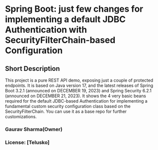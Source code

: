 # Spring Boot: just few changes for implementing a default JDBC Authentication with SecurityFilterChain-based Configuration

## Short Description


This project is a pure REST API demo, exposing just a couple of protected endpoints. It is based on Java version 17, and the latest releases of Spring Boot 3.2.1 (announced on DECEMBER 19, 2023) and Spring Security 6.2.1 (announced on DECEMBER 21, 2023). It shows the 4 very basic beans required for the default JDBC-based Authentication for implementing a fundamental custom security configuration class based on the SecurityFilterChain. 
You can use it as a base repo for further customizations.

###  Gaurav Sharma(Owner)

### License: [Telusko]

